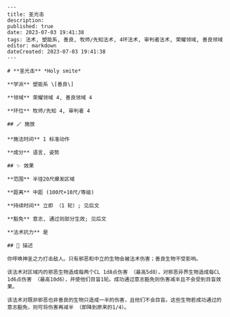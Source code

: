 
    ---
    title: 圣光击
    description: 
    published: true
    date: 2023-07-03 19:41:38
    tags: 法术, 塑能系, 善良, 牧师/先知法术, 4环法术, 审判者法术, 荣耀领域, 善良领域
    editor: markdown
    dateCreated: 2023-07-03 19:41:38
    ---

    # **圣光击** *Holy smite*

    **学派** 塑能系 \[善良\] 

    **领域** 荣耀领域 4, 善良领域 4

    **环位** 牧师/先知 4, 审判者 4

    ## 🪄 施放

    **施法时间** 1 标准动作

    **成分** 语言, 姿势

    ## ✨ 效果  

    **范围** 半径20尺爆发区域

    **距离** 中距 (100尺+10尺/等级)  

    **持续时间** 立即 （1 轮）; 见后文 

    **豁免** 意志, 通过则部分生效; 见后文

    **法术抗力** 是

    ## 📖 描述

    你呼唤神圣之力打击敌人。只有邪恶和中立的生物会被法术伤害；善良生物不受影响。

    该法术对区域内的邪恶生物造成每两个CL 1d8点伤害 （最高5d8），对邪恶异界生物造成每CL 1d6点伤害 （最高10d6），并使他们目盲1轮。成功通过意志豁免则伤害减半且不会受到目盲效果。

    该法术对既非邪恶也非善良的生物只造成一半的伤害，且他们不会目盲。这些生物若成功通过的意志豁免，则可将伤害再减半 （即降到原来的1/4）。
    